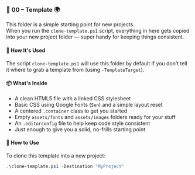 ### 📁 00 – Template 🌍

This folder is a simple starting point for new projects.  
When you run the `clone-template.ps1` script, everything in here gets copied into your new project folder — super handy for keeping things consistent.

#### 🔄 How It's Used

The script `clone-template.ps1` will use this folder by default if you don’t tell it where to grab a template from (using `-TemplateTarget`).

#### 📦 What's Inside

- A clean HTML5 file with a linked CSS stylesheet
- Basic CSS using Google Fonts (`Sen`) and a simple layout reset
- A centered `.container` class to get you started
- Empty `assets/fonts` and `assets/images` folders ready for your stuff
- An `.editorconfig` file to help keep code style consistent
- Just enough to give you a solid, no-frills starting point

#### 🚀 How to Use

To clone this template into a new project:

```powershell
.\clone-template.ps1 -Destination "MyProject"
```

